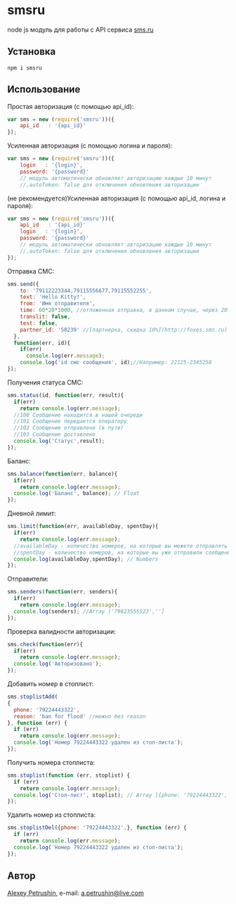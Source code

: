 smsru
======
node js модуль для работы с API сервиса [sms.ru](http://sms.ru)

## Установка
```
npm i smsru
```
## Использование
Простая авторизация (с помощью api_id):
```js
var sms = new (require('smsru'))({
    api_id   : '{api_id}'
});
```
Усиленная авторизация (с помощью логина и пароля):
```js
var sms = new (require('smsru'))({
    login   : '{login}',
    password: '{password}'
    // модуль автоматически обновляет авторизацию каждые 10 минут
    //,autoToken: false для отключения обновления авторизации
```
(не рекомендуется)Усиленная авторизация (с помощью api_id, логина и пароля):
```js
var sms = new (require('smsru'))({
    api_id   : '{api_id}'
    login   : '{login}',
    password: '{password}'
    // модуль автоматически обновляет авторизацию каждые 10 минут
    //,autoToken: false для отключения обновления авторизации
});
```
Отправка СМС:
```js
sms.send({
    to: '79112223344,79115556677,79115552255',
    text: 'Hello Kitty!',
    from: 'Имя отправителя',
    time: 60*20*1000, //отложенная отправка, в данном случае, через 20 минут в миллисекундах 
    translit: false,
    test: false,
    partner_id: '58239' //[партнерка, скидка 10%](http://foxes.sms.ru)
  },
  function(err, id){
    if(err)
      console.log(err.message);
    console.log('id смс сообщения', id);//Например: 22125-2345258
});
```
Получения статуса СМС:
```js
sms.status(id, function(err, result){
  if(err)
    return console.log(err.message);
  //100	Сообщение находится в нашей очереди
  //101	Сообщение передается оператору
  //102	Сообщение отправлено (в пути)
  //103	Сообщение доставлено
  console.log('Статус',result);
});
```
Баланс:

```js
sms.balance(function(err, balance){
  if(err)
    return console.log(err.message);
  console.log('Баланс', balance); // Float
});
```
Дневной лимит:
```js
sms.limit(function(err, availableDay, spentDay){
  if(err)
    return console.log(err.message);
  //availableDay - количество номеров, на которые вы можете отправлять сообщения внутри дня
  //spentDay - количество номеров, на которые вы уже отправили сообщения внутри текущего дня
  console.log(availableDay,spentDay); // Numbers
});
```
Отправители:
```js
sms.senders(function(err, senders){
  if(err)
    return console.log(err.message);
  console.log(senders); //Array ['79823555523','']
});
```
Проверка валидности авторизации:
```js
sms.check(function(err){
  if(err)
    return console.log(err.message);
  console.log('Авторизовано');    
});
```
Добавить номер в стоплист:
```js
sms.stoplistAdd(
{
  phone: '79224443322',
  reason: 'ban for flood' //можно без reason
}, function (err) {
  if (err)
    return console.log(err.message);
  console.log('Номер 79224443322 удален из стоп-листа');
});
```
Получить номера стоплиста:
```js
sms.stoplist(function (err, stoplist) {
  if (err)
    return console.log(err.message);
  console.log('Стоп-лист', stoplist); // Array [{phone: '79224443322', reason:'ban for flood'}]
});
```
Удалить номер из стоплиста:
```js
sms.stoplistDel({phone: '79224443322',}, function (err) {
  if (err)
    return console.log(err.message);
  console.log('Номер 79224443322 удален из стоп-листа');
});   
```
## Автор
[Alexey Petrushin](https://github.com/4xes/), e-mail: [a.petrushin@live.com](mailto:a.petrushin@live.com)